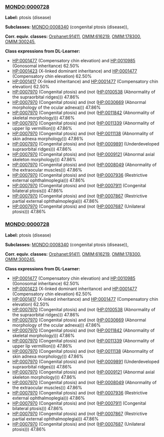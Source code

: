 
### [MONDO:0000728](http://purl.obolibrary.org/obo/MONDO_0000728)
**Label:** ptosis (disease)

**Subclasses:** [MONDO:0008340](http://purl.obolibrary.org/obo/MONDO_0008340) (congenital ptosis (disease)), 

**Corr. equiv. classes:** [Orphanet:91411](http://www.orpha.net/ORDO/Orphanet_91411), [OMIM:616219](http://purl.obolibrary.org/obo/OMIM_616219), [OMIM:178300](http://purl.obolibrary.org/obo/OMIM_178300), [OMIM:300245](http://purl.obolibrary.org/obo/OMIM_300245), 

**Class expressions from DL-Learner:**

- [HP:0001477](http://purl.obolibrary.org/obo/HP_0001477) (Compensatory chin elevation) and [HP:0010985](http://purl.obolibrary.org/obo/HP_0010985) (Gonosomal inheritance) 62.50%
- [HP:0001423](http://purl.obolibrary.org/obo/HP_0001423) (X-linked dominant inheritance) and [HP:0001477](http://purl.obolibrary.org/obo/HP_0001477) (Compensatory chin elevation) 62.50%
- [HP:0001417](http://purl.obolibrary.org/obo/HP_0001417) (X-linked inheritance) and [HP:0001477](http://purl.obolibrary.org/obo/HP_0001477) (Compensatory chin elevation) 62.50%
- [HP:0007970](http://purl.obolibrary.org/obo/HP_0007970) (Congenital ptosis) and (not ([HP:0100538](http://purl.obolibrary.org/obo/HP_0100538) (Abnormality of the supraorbital ridges))) 47.86%
- [HP:0007970](http://purl.obolibrary.org/obo/HP_0007970) (Congenital ptosis) and (not ([HP:0030669](http://purl.obolibrary.org/obo/HP_0030669) (Abnormal morphology of the ocular adnexa))) 47.86%
- [HP:0007970](http://purl.obolibrary.org/obo/HP_0007970) (Congenital ptosis) and (not ([HP:0011842](http://purl.obolibrary.org/obo/HP_0011842) (Abnormality of skeletal morphology))) 47.86%
- [HP:0007970](http://purl.obolibrary.org/obo/HP_0007970) (Congenital ptosis) and (not ([HP:0011339](http://purl.obolibrary.org/obo/HP_0011339) (Abnormality of upper lip vermillion))) 47.86%
- [HP:0007970](http://purl.obolibrary.org/obo/HP_0007970) (Congenital ptosis) and (not ([HP:0011138](http://purl.obolibrary.org/obo/HP_0011138) (Abnormality of skin adnexa morphology))) 47.86%
- [HP:0007970](http://purl.obolibrary.org/obo/HP_0007970) (Congenital ptosis) and (not ([HP:0009891](http://purl.obolibrary.org/obo/HP_0009891) (Underdeveloped supraorbital ridges))) 47.86%
- [HP:0007970](http://purl.obolibrary.org/obo/HP_0007970) (Congenital ptosis) and (not ([HP:0009121](http://purl.obolibrary.org/obo/HP_0009121) (Abnormal axial skeleton morphology))) 47.86%
- [HP:0007970](http://purl.obolibrary.org/obo/HP_0007970) (Congenital ptosis) and (not ([HP:0008049](http://purl.obolibrary.org/obo/HP_0008049) (Abnormality of the extraocular muscles))) 47.86%
- [HP:0007970](http://purl.obolibrary.org/obo/HP_0007970) (Congenital ptosis) and (not ([HP:0007936](http://purl.obolibrary.org/obo/HP_0007936) (Restrictive external ophthalmoplegia))) 47.86%
- [HP:0007970](http://purl.obolibrary.org/obo/HP_0007970) (Congenital ptosis) and (not ([HP:0007911](http://purl.obolibrary.org/obo/HP_0007911) (Congenital bilateral ptosis))) 47.86%
- [HP:0007970](http://purl.obolibrary.org/obo/HP_0007970) (Congenital ptosis) and (not ([HP:0007867](http://purl.obolibrary.org/obo/HP_0007867) (Restrictive partial external ophthalmoplegia))) 47.86%
- [HP:0007970](http://purl.obolibrary.org/obo/HP_0007970) (Congenital ptosis) and (not ([HP:0007687](http://purl.obolibrary.org/obo/HP_0007687) (Unilateral ptosis))) 47.86%



### [MONDO:0000728](http://purl.obolibrary.org/obo/MONDO_0000728)
**Label:** ptosis (disease)

**Subclasses:** [MONDO:0008340](http://purl.obolibrary.org/obo/MONDO_0008340) (congenital ptosis (disease)), 

**Corr. equiv. classes:** [Orphanet:91411](http://www.orpha.net/ORDO/Orphanet_91411), [OMIM:616219](http://purl.obolibrary.org/obo/OMIM_616219), [OMIM:178300](http://purl.obolibrary.org/obo/OMIM_178300), [OMIM:300245](http://purl.obolibrary.org/obo/OMIM_300245), 

**Class expressions from DL-Learner:**

- [HP:0001477](http://purl.obolibrary.org/obo/HP_0001477) (Compensatory chin elevation) and [HP:0010985](http://purl.obolibrary.org/obo/HP_0010985) (Gonosomal inheritance) 62.50%
- [HP:0001423](http://purl.obolibrary.org/obo/HP_0001423) (X-linked dominant inheritance) and [HP:0001477](http://purl.obolibrary.org/obo/HP_0001477) (Compensatory chin elevation) 62.50%
- [HP:0001417](http://purl.obolibrary.org/obo/HP_0001417) (X-linked inheritance) and [HP:0001477](http://purl.obolibrary.org/obo/HP_0001477) (Compensatory chin elevation) 62.50%
- [HP:0007970](http://purl.obolibrary.org/obo/HP_0007970) (Congenital ptosis) and (not ([HP:0100538](http://purl.obolibrary.org/obo/HP_0100538) (Abnormality of the supraorbital ridges))) 47.86%
- [HP:0007970](http://purl.obolibrary.org/obo/HP_0007970) (Congenital ptosis) and (not ([HP:0030669](http://purl.obolibrary.org/obo/HP_0030669) (Abnormal morphology of the ocular adnexa))) 47.86%
- [HP:0007970](http://purl.obolibrary.org/obo/HP_0007970) (Congenital ptosis) and (not ([HP:0011842](http://purl.obolibrary.org/obo/HP_0011842) (Abnormality of skeletal morphology))) 47.86%
- [HP:0007970](http://purl.obolibrary.org/obo/HP_0007970) (Congenital ptosis) and (not ([HP:0011339](http://purl.obolibrary.org/obo/HP_0011339) (Abnormality of upper lip vermillion))) 47.86%
- [HP:0007970](http://purl.obolibrary.org/obo/HP_0007970) (Congenital ptosis) and (not ([HP:0011138](http://purl.obolibrary.org/obo/HP_0011138) (Abnormality of skin adnexa morphology))) 47.86%
- [HP:0007970](http://purl.obolibrary.org/obo/HP_0007970) (Congenital ptosis) and (not ([HP:0009891](http://purl.obolibrary.org/obo/HP_0009891) (Underdeveloped supraorbital ridges))) 47.86%
- [HP:0007970](http://purl.obolibrary.org/obo/HP_0007970) (Congenital ptosis) and (not ([HP:0009121](http://purl.obolibrary.org/obo/HP_0009121) (Abnormal axial skeleton morphology))) 47.86%
- [HP:0007970](http://purl.obolibrary.org/obo/HP_0007970) (Congenital ptosis) and (not ([HP:0008049](http://purl.obolibrary.org/obo/HP_0008049) (Abnormality of the extraocular muscles))) 47.86%
- [HP:0007970](http://purl.obolibrary.org/obo/HP_0007970) (Congenital ptosis) and (not ([HP:0007936](http://purl.obolibrary.org/obo/HP_0007936) (Restrictive external ophthalmoplegia))) 47.86%
- [HP:0007970](http://purl.obolibrary.org/obo/HP_0007970) (Congenital ptosis) and (not ([HP:0007911](http://purl.obolibrary.org/obo/HP_0007911) (Congenital bilateral ptosis))) 47.86%
- [HP:0007970](http://purl.obolibrary.org/obo/HP_0007970) (Congenital ptosis) and (not ([HP:0007867](http://purl.obolibrary.org/obo/HP_0007867) (Restrictive partial external ophthalmoplegia))) 47.86%
- [HP:0007970](http://purl.obolibrary.org/obo/HP_0007970) (Congenital ptosis) and (not ([HP:0007687](http://purl.obolibrary.org/obo/HP_0007687) (Unilateral ptosis))) 47.86%


